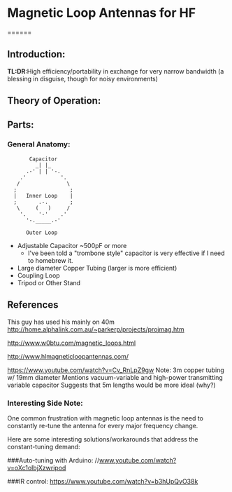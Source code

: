# Magnetic Loop Antennas for HF
======

## Introduction:

**TL:DR**:High efficiency/portability in exchange for very narrow bandwidth (a blessing in disguise, though for noisy environments)
## Theory of Operation:

## Parts:

### General Anatomy:

           Capacitor
             _| |_
          .-' | | '-.
        .'           '.
       /               \
      ;                 ;
      |   Inner Loop    |
      ;       .-.       ;
       \     (   )     /
        '.    '-'    .'
          '-._____.-'
  
          Outer Loop

* Adjustable Capacitor ~500pF or more
  * I've been told a "trombone style" capacitor is very effective if I need
    to homebrew it.
* Large diameter Copper Tubing (larger is more efficient)
* Coupling Loop
* Tripod or Other Stand

## References

This guy has used his mainly on 40m
http://home.alphalink.com.au/~parkerp/projects/projmag.htm

http://www.w0btu.com/magnetic_loops.html

http://www.hlmagneticloopantennas.com/

https://www.youtube.com/watch?v=Cv_RnLpZ9gw
Note:
  3m copper tubing w/ 19mm diameter
  Mentions vacuum-variable and high-power transmitting variable capacitor
  Suggests that 5m lengths would be more ideal (why?)
  


### Interesting Side Note:
One common frustration with magnetic loop antennas is the need to constantly
re-tune the antenna for every major frequency change.

Here are some interesting solutions/workarounds that address the
constant-tuning demand:

###Auto-tuning with Arduino:
//www.youtube.com/watch?v=oXc1oIbjXzwripod

###IR control:
https://www.youtube.com/watch?v=b3hUpQvO38k
